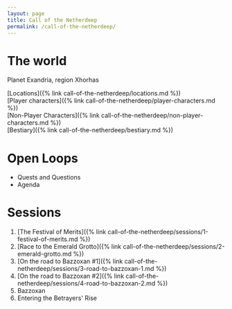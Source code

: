 ```yaml
---
layout: page
title: Call of the Netherdeep
permalink: /call-of-the-netherdeep/
---
```


# The world

Planet Exandria, region Xhorhas

[Locations]({% link call-of-the-netherdeep/locations.md %})  
[Player characters]({% link call-of-the-netherdeep/player-characters.md %})  
[Non-Player Characters]({% link call-of-the-netherdeep/non-player-characters.md %})  
[Bestiary]({% link call-of-the-netherdeep/bestiary.md %})

# Open Loops

- Quests and Questions
- Agenda

# Sessions

1. [The Festival of Merits]({% link call-of-the-netherdeep/sessions/1-festival-of-merits.md %})
2. [Race to the Emerald Grotto]({% link call-of-the-netherdeep/sessions/2-emerald-grotto.md %})
3. [On the road to Bazzoxan #1]({% link call-of-the-netherdeep/sessions/3-road-to-bazzoxan-1.md %})
4. [On the road to Bazzoxan #2]({% link call-of-the-netherdeep/sessions/4-road-to-bazzoxan-2.md %})
5. Bazzoxan
6. Entering the Betrayers' Rise

[//]: # (This is the main jumping-off point for all my notes for a specific campaign, and each campaign get one. It contains:)

[//]: # ()

[//]: # (- The main locations in the world)

[//]: # (- The player characters, and links to their individual pages with information about what my character knows or thinks of)

[//]: # (  them)

[//]: # (- A link to Open Loops &#40;Quests and Questions and Agenda, as discussed below&#41;)

[//]: # (- The list of all the sessions I've played for the campaign)

[//]: # (- Campaign-specific house rules)
